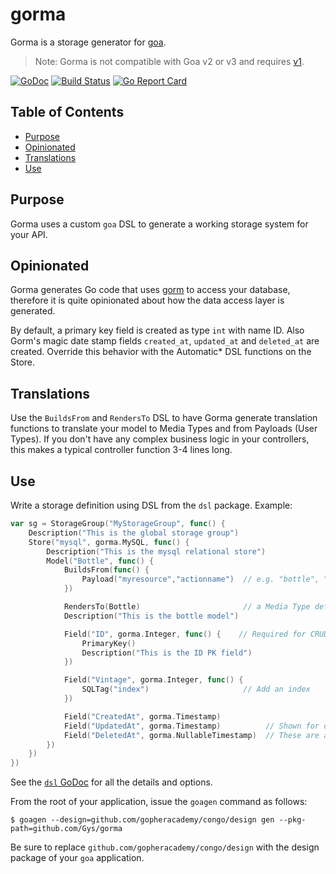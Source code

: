 
# gorma
Gorma is a storage generator for [goa](http://goa.design).

>Note: Gorma is not compatible with Goa v2 or v3 and requires [v1](https://github.com/Gys/goa/tree/v1).

[![GoDoc](https://godoc.org/github.com/Gys/gorma?status.svg)](http://godoc.org/github.com/Gys/gorma) [![Build Status](https://travis-ci.org/goadesign/gorma.svg?branch=master)](https://travis-ci.org/goadesign/gorma) [![Go Report Card](https://goreportcard.com/badge/github.com/Gys/gorma)](https://goreportcard.com/report/github.com/Gys/gorma)

## Table of Contents

- [Purpose](#purpose)
- [Opinionated](#opinionated)
- [Translations](#translations)
- [Use](#use)


## Purpose
Gorma uses a custom `goa` DSL to generate a working storage system for your API.


## Opinionated
Gorma generates Go code that uses [gorm](https://github.com/jinzhu/gorm) to access your database, therefore it is quite opinionated about how the data access layer is generated.

By default, a primary key field is created as type `int` with name ID.  Also Gorm's magic date stamp fields `created_at`, `updated_at` and `deleted_at` are created.  Override this behavior with the Automatic* DSL functions on the Store.


## Translations
Use the `BuildsFrom` and `RendersTo` DSL to have Gorma generate translation functions to translate your model
to Media Types and from Payloads (User Types).  If you don't have any complex business logic in your controllers, this makes a typical controller function 3-4 lines long.

## Use
Write a storage definition using DSL from the `dsl` package.  Example:

```go
var sg = StorageGroup("MyStorageGroup", func() {
	Description("This is the global storage group")
	Store("mysql", gorma.MySQL, func() {
		Description("This is the mysql relational store")
		Model("Bottle", func() {
			BuildsFrom(func() {
				Payload("myresource","actionname")  // e.g. "bottle", "create" resource definition
			})

			RendersTo(Bottle)						// a Media Type definition
			Description("This is the bottle model")

			Field("ID", gorma.Integer, func() {    // Required for CRUD getters to take a PK argument!
				PrimaryKey()
				Description("This is the ID PK field")
			})

			Field("Vintage", gorma.Integer, func() {
				SQLTag("index")						// Add an index
			})

			Field("CreatedAt", gorma.Timestamp)
			Field("UpdatedAt", gorma.Timestamp)			 // Shown for demonstration
			Field("DeletedAt", gorma.NullableTimestamp)  // These are added by default
		})
	})
})
```

See the [`dsl` GoDoc](https://godoc.org/github.com/Gys/gorma/dsl) for all the details and options.

From the root of your application, issue the `goagen` command as follows:

```
$ goagen --design=github.com/gopheracademy/congo/design gen --pkg-path=github.com/Gys/gorma
```

Be sure to replace `github.com/gopheracademy/congo/design` with the design package of your `goa` application.



